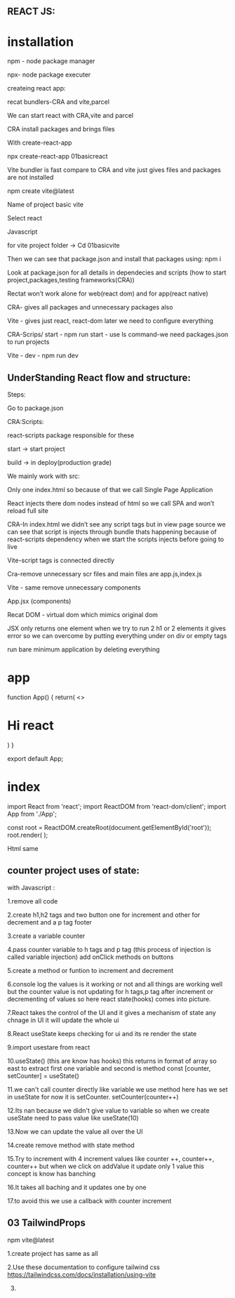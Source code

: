 ## REACT JS:

# installation

npm - node package manager

npx- node package executer

createing react app:

recat bundlers-CRA and vite,parcel 

We can start react with CRA,vite and parcel

CRA install packages and brings files

With create-react-app

npx create-react-app 01basicreact

Vite bundler is fast compare to CRA and vite just gives files and packages are not installed

npm create vite@latest

Name of project basic vite

Select react

Javascript

for vite project folder -> Cd 01basicvite

Then we can see that package.json and install that packages using: npm i

Look at package.json for all details in dependecies and scripts (how to start project,packages,testing frameworks(CRA))

Rectat won’t work alone for web(react dom) and for app(react native)

CRA- gives all packages and unnecessary packages also

Vite - gives just react, react-dom later we need to configure everything

CRA-Scrips/ start - npm run start - use ls command-we need packages.json to run projects

Vite - dev - npm run dev

## UnderStanding React flow and structure:

Steps:

Go to package.json

CRA:Scripts:

react-scripts package responsible for these

start -> start project

build -> in deploy(production grade)

We mainly work with src:

Only one index.html so because of that we call Single Page Application

React injects there dom nodes instead of html so we call SPA and won’t reload full site

CRA-In index.html we didn’t see any script tags but in view page source we can see that script is injects through bundle thats happening because of react-scripts dependency when we start the scripts injects before going to live

Vite-script tags is connected directly

Cra-remove unnecessary scr files and main files are app.js,index.js

Vite - same remove unnecessary components

App.jsx (components)

Recat DOM - virtual dom which mimics original dom

JSX only returns one element when we try to run 2 h1 or 2 elements it gives error so we can overcome by putting everything under on div or empty tags

run bare minimum application by deleting everything

# app

function App() {
  return(
 <>
 <h1>Hi react</h1>
 </>
  )
}

export default App;

# index
import React from 'react';
import ReactDOM from 'react-dom/client';
import App from './App';

const root = ReactDOM.createRoot(document.getElementById('root'));
root.render(
    <App />
);

Html same



## counter project uses of state:

with Javascript :

1.remove all code

2.create h1,h2 tags and two button one for increment and other for decrement and a p tag footer

3.create a variable counter 

4.pass counter variable to h tags and p tag (this process of injection is called variable injection) add onClick methods on buttons 

5.create a method or funtion to increment and decrement

6.console log the values is it working or not and all things are working well but the counter value is not updating for h tags,p tag after increment or decrementing of values so here react state(hooks) comes into picture.

7.React  takes the control of the UI and it gives a mechanism of state any chnage in UI it will update the whole ui

8.React useState keeps checking for ui and its re render the state

9.import usestare from react

10.useState() (this are know has hooks) this returns in format of array so east to extract  first one variable and second is method const [counter, setCounter] = useState()

11.we can't call counter directly like variable we use method here has we set in useState for now it is setCounter. setCounter(counter++)

12.Its nan because we didn't give value to variable so when we create useState need to pass value like useState(10)

13.Now we can update the value all over the UI 

14.create remove method with state method

15.Try to increment with 4 increment values like counter ++, counter++, counter++ but when we click on addValue it update only 1 value this concept is know has banching

16.It takes all baching and it updates one by one 

17.to avoid this we use a callback with counter increment


## 03 TailwindProps 

npm vite@latest

1.create project has same as all

2.Use these documentation to configure tailwind css https://tailwindcss.com/docs/installation/using-vite

3.